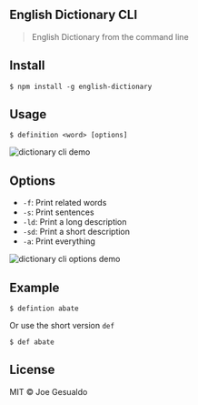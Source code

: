 ##  English Dictionary CLI
> English Dictionary from the command line 

## Install
```
$ npm install -g english-dictionary 
```

## Usage
```
$ definition <word> [options]
```
![dictionary cli demo](https://raw.github.com/joegesualdo/dictionary-cli/master/dictionary-cli-demo.gif)

## Options

- `-f`: Print related words
- `-s`: Print sentences
- `-ld`: Print a long description 
- `-sd`: Print a short description 
- `-a`: Print everything 

![dictionary cli options demo](https://raw.github.com/joegesualdo/dictionary-cli/master/dictionary-cli-demo-options.gif)

## Example
```
$ defintion abate
```
Or use the short version `def`

```
$ def abate
```

## License
MIT © Joe Gesualdo
